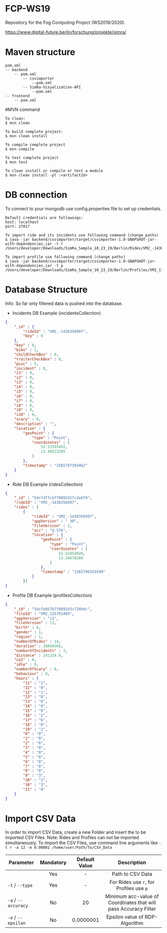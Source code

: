# FCP-WS19

Repository for the Fog Computing Project (WS2019/2020).

https://www.digital-future.berlin/forschung/projekte/simra/

# Maven structure

```
pom.xml
-- backend
    -- pom.xml
        -- csvimporter
            --pom.xml
        -- SimRa-Visualization-API
            --pom.xml
-- frontend
    -- pom.xml
```
#MVN command

```shell script
To clean:
$ mvn clean

To build complete project:
$ mvn clean install 

To compile complete project
$ mvn compile

To test complete project
$ mvn test

To clean install or compile or test a module
$ mvn clean install -pl :<artifactId>

```

# DB connection
To connect to your mongodb use config.properties file to set up credentials.

```shell script
Default credentials are followings:  
host: localhost  
port: 27017   

To import ride and its incidents use following command (change paths)
$ java -jar backend/csvimporter/target/csvimporter-1.0-SNAPSHOT-jar-with-dependencies.jar -t r /Users/developer/Downloads/SimRa_Sample_10_23_19/Berlin/Rides/VM2_-1430356997

To import profile use following command (change paths)
$ java -jar backend/csvimporter/target/csvimporter-1.0-SNAPSHOT-jar-with-dependencies.jar -t p /Users/developer/Downloads/SimRa_Sample_10_23_19/Berlin/Profiles/VM2_1138028561 

```

# Database Structure
Info: So far only filtered data is pushed into the database.

- Incidents DB Example (incidentsCollection)
```json
{
    "_id" : {
        "rideId" : "VM2_-1430356997",
        "key" : 0
    },
    "key" : 0,
    "bike" : 1,
    "childCheckBox" : 0,
    "trailerCheckBox" : 0,
    "pLoc" : 5,
    "incident" : 0,
    "i1" : 0,
    "i2" : 0,
    "i3" : 0,
    "i4" : 0,
    "i5" : 0,
    "i6" : 0,
    "i7" : 0,
    "i8" : 0,
    "i9" : 0,
    "i10" : 0,
    "scary" : 0,
    "description" : "",
    "location" : {
        "geoPoint" : {
            "type" : "Point",
            "coordinates" : [ 
                52.53395492, 
                13.40533295
            ]
        },
        "timestamp" : "1565797393462"
    }
}

```
- Ride DB Example (ridesCollection)
```json
{
    "_id" : "5dcfdffcb7f0892d17c2e6f9",
    "rideId" : "VM2_-1430356997",
    "rides" : [ 
        {
            "rideId" : "VM2_-1430356997",
            "appVersion" : " 30",
            "fileVersion" : 2,
            "acc" : "8.576",
            "location" : {
                "geoPoint" : {
                    "type" : "Point",
                    "coordinates" : [ 
                        52.52454926, 
                        13.34476589
                    ]
                },
                "timestamp" : "1565796355599"
            }
        }]
}
```

- Profile DB Example (profilesCollection)
```json
{
    "_id" : "5dcfe057b7f0892d3c728bdc",
    "fileId" : "VM2_125791469",
    "appVersion" : "i5",
    "fileVersion" : 13,
    "birth" : 6,
    "gender" : 1,
    "region" : 1,
    "numberOfRides" : 14,
    "duration" : 26849369,
    "numberOfIncidents" : 3,
    "distance" : 141324.0,
    "co2" : 0,
    "idle" : 0,
    "numberOfScary" : 0,
    "behaviour" : 0,
    "hours" : {
        "11" : "1",
        "22" : "0",
        "12" : "1",
        "23" : "0",
        "13" : "0",
        "14" : "0",
        "15" : "0",
        "16" : "2",
        "17" : "6",
        "18" : "0",
        "19" : "2",
        "0" : "0",
        "1" : "0",
        "2" : "0",
        "3" : "0",
        "4" : "0",
        "5" : "0",
        "6" : "0",
        "7" : "8",
        "8" : "0",
        "9" : "3",
        "20" : "2",
        "10" : "3",
        "21" : "0"
    }
}
```
# Import CSV Data
In order to import CSV Data, create a new Folder and insert the to be imported CSV Files. Note: Rides and Profiles can not be imported simultaneously.
To import the CSV Files, use command line arguments like ```-t r -a 12 -e 0.00001 /home/user/Path/To/CSV_Data```

| Parameter        |Mandatory     | Default Value | Description |
| ---------------- |:------------:|:------------:|:------------:|
|                  | Yes | - | Path to CSV Data |
| ```-t``` / ```--type```| Yes | - | For Rides use ```r```, for Profiles use ```p``` |
| ```-a``` / ```--accuracy```| No | 20 | Minimum acc-value of Coordinates that will pass Accuracy Filter |
| ```-e``` / ```--epsilon``` | No | 0.0000001| Epsilon value of RDP-Algorithm |
